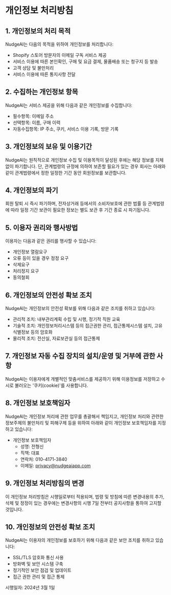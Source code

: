 # 개인정보 처리방침

## 1. 개인정보의 처리 목적

NudgeAI는 다음의 목적을 위하여 개인정보를 처리합니다:
- Shopify 스토어 방문자의 이메일 구독 서비스 제공
- 서비스 이용에 따른 본인확인, 구매 및 요금 결제, 물품배송 또는 청구지 등 발송
- 고객 상담 및 불만처리
- 서비스 이용에 따른 통지사항 전달

## 2. 수집하는 개인정보 항목

NudgeAI는 서비스 제공을 위해 다음과 같은 개인정보를 수집합니다:
- 필수항목: 이메일 주소
- 선택항목: 이름, 구매 이력
- 자동수집항목: IP 주소, 쿠키, 서비스 이용 기록, 방문 기록

## 3. 개인정보의 보유 및 이용기간

NudgeAI는 원칙적으로 개인정보 수집 및 이용목적이 달성된 후에는 해당 정보를 지체 없이 파기합니다. 단, 관계법령의 규정에 의하여 보존할 필요가 있는 경우 회사는 아래와 같이 관계법령에서 정한 일정한 기간 동안 회원정보를 보관합니다.

## 4. 개인정보의 파기

회원 탈퇴 시 즉시 파기하며, 전자상거래 등에서의 소비자보호에 관한 법률 등 관계법령에 따라 일정 기간 보관이 필요한 정보는 별도 보관 후 기간 종료 시 파기됩니다.

## 5. 이용자 권리와 행사방법

이용자는 다음과 같은 권리를 행사할 수 있습니다:
- 개인정보 열람요구
- 오류 등이 있을 경우 정정 요구
- 삭제요구
- 처리정지 요구
- 동의철회

## 6. 개인정보의 안전성 확보 조치

NudgeAI는 개인정보의 안전성 확보를 위해 다음과 같은 조치를 취하고 있습니다:
- 관리적 조치: 내부관리계획 수립 및 시행, 정기적 직원 교육
- 기술적 조치: 개인정보처리시스템 등의 접근권한 관리, 접근통제시스템 설치, 고유식별정보 등의 암호화
- 물리적 조치: 전산실, 자료보관실 등의 접근통제

## 7. 개인정보 자동 수집 장치의 설치/운영 및 거부에 관한 사항

NudgeAI는 이용자에게 개별적인 맞춤서비스를 제공하기 위해 이용정보를 저장하고 수시로 불러오는 '쿠키(cookie)'를 사용합니다.

## 8. 개인정보 보호책임자

NudgeAI는 개인정보 처리에 관한 업무를 총괄해서 책임지고, 개인정보 처리와 관련한 정보주체의 불만처리 및 피해구제 등을 위하여 아래와 같이 개인정보 보호책임자를 지정하고 있습니다:

- 개인정보 보호책임자
  - 성명: 전형신
  - 직책: 대표
  - 연락처: 010-4171-3840
  - 이메일: privacy@nudgeaiapp.com

## 9. 개인정보 처리방침의 변경

이 개인정보 처리방침은 시행일로부터 적용되며, 법령 및 방침에 따른 변경내용의 추가, 삭제 및 정정이 있는 경우에는 변경사항의 시행 7일 전부터 공지사항을 통하여 고지할 것입니다.

## 10. 개인정보의 안전성 확보 조치

NudgeAI는 이용자의 개인정보를 보호하기 위해 다음과 같은 보안 조치를 취하고 있습니다:
- SSL/TLS 암호화 통신 사용
- 방화벽 및 보안 시스템 구축
- 정기적인 보안 점검 및 업데이트
- 접근 권한 관리 및 접근 통제

시행일자: 2024년 3월 1일 